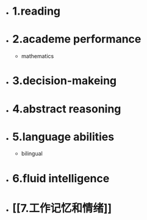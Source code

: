 - # 1.reading 
- # 2.academe performance
	- mathematics 
- # 3.decision-makeing
- # 4.abstract reasoning
- # 5.language abilities 
	- bilingual
- # 6.fluid intelligence
- # [[7.工作记忆和情绪]]